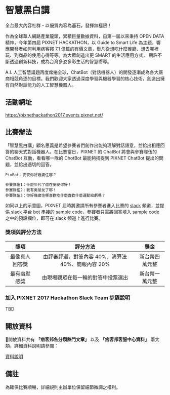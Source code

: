# 智慧黑白講

全台最大內容社群 - 以優質內容為基石，發揮無極限！

作為全球華人網路產業龍頭，累積巨量數據資料，自第一屆以來秉持 OPEN DATA 精神，今年第四屆 PIXNET HACKATHON，以 Guide to Smart Life 為主題，響應開發者如何利用痞客邦 7.1 億篇的有價文章，舉凡從想吃什麼餐廳、想去哪裡玩、到商品的使用心得等等。為大眾創造出更 SMART 的生活應用方式， 期許不斷透過創新科技，成為台灣多姿多彩生活的智慧嚮導。

A.I. 人工智慧議題再度席捲全球，ChatBot（對話機器人）的開發逐漸成為各大廠商相競角逐的目標。我們歡迎大家透過深度學習與機器學習的核心技術，創造出擁有自然對話能力的人工智慧機器人。

## 活動網址

https://pixnethackathon2017.events.pixnet.net/


## 比賽辦法

「智慧黑白講」顧名思義是希望參賽者們創作出能夠理解對話語意，並給出相應回答的聊天式對話機器人。在比賽當日，PIXNET 的 ChatBot 將會與參賽隊伍的 ChatBot 互動，看看哪一隊的 ChotBot 最能夠捕捉到 PIXNET ChatBot 提出的問題，並給出適切的回答。

```
PixBot：安安你好幾歲住哪？

參賽隊伍1：什麼年代了還在安安你好！
參賽隊伍2：我有男朋友了耶！
參賽隊伍3：你好幾歲住哪喜歡吃什麼喜歡什麼運動給虧嗎？
```

如同以上的示意圖，PIXNET 屆時將邀請所有參賽者進入比賽的 [slack](https://slack.com/) 頻道，並提供 slack 平台 bot 串接的 sample code，參賽者只需將回答填入 sample code 之中的預設欄位，即可在 slack 頻道上進行比賽。

### 獎項與評分方法

|      獎項      |                      評分方法                      |      獎金      |
|:--------------:|:--------------------------------------------------:|:--------------:|
| 最像真人回答獎 | 由評審評選，對答內容 40%、演算法 40%、簡報內容 20% | 新台幣四萬元整 |
|  最有幽默感獎  |         由現場觀眾在每一輪的對答中投票選出         | 新台幣一萬元整 |



### 加入 PIXNET 2017 Hackathon Slack Team 步驟說明

TBD


## 開放資料

開放資料共有 **「痞客邦各分類熱門文章」** 以及 **「痞客邦客服中心資料」** 兩大類，詳細資料說明請參閱：

 [資料說明](https://github.com/pixnet/2017-pixnet-hackathon-TaskOrientedBot/blob/master/opendata.md)


## 備註

為確保比賽順暢，詳細規則主辦單位保留細節微調之權利。











